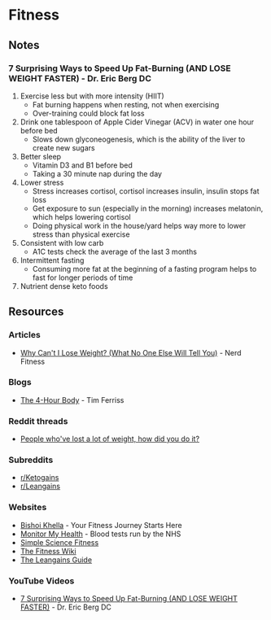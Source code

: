 # Fitness

## Notes

### 7 Surprising Ways to Speed Up Fat-Burning (AND LOSE WEIGHT FASTER) - Dr. Eric Berg DC

1. Exercise less but with more intensity (HIIT)
   * Fat burning happens when resting, not when exercising
   * Over-training could block fat loss
2. Drink one tablespoon of Apple Cider Vinegar (ACV) in water one hour before bed
   * Slows down glyconeogenesis, which is the ability of the liver to create new sugars
3. Better sleep
   * Vitamin D3 and B1 before bed
   * Taking a 30 minute nap during the day
4. Lower stress
   * Stress increases cortisol, cortisol increases insulin, insulin stops fat loss
   * Get exposure to sun (especially in the morning) increases melatonin, which helps lowering cortisol
   * Doing physical work in the house/yard helps way more to lower stress than physical exercise
5. Consistent with low carb
   * A1C tests check the average of the last 3 months
6. Intermittent fasting
   * Consuming more fat at the beginning of a fasting program helps to fast for longer periods of time
7. Nutrient dense keto foods

## Resources

### Articles

* [Why Can't I Lose Weight? (What No One Else Will Tell You)](https://www.nerdfitness.com/blog/why-cant-i-lose-weight-heres-the-truth) - Nerd Fitness

### Blogs

* [The 4-Hour Body](https://tim.blog/category/the-4-hour-body/) - Tim Ferriss

### Reddit threads

* [People who've lost a lot of weight, how did you do it?](https://www.reddit.com/r/AskReddit/comments/15obv3n/people\_whove\_lost\_a\_lot\_of\_weight\_how\_did\_you\_do/)

### Subreddits

* [r/Ketogains](https://www.reddit.com/r/ketogains/)
* [r/Leangains](https://www.reddit.com/r/leangains/)

### Websites

* [Bishoi Khella](https://www.bishoikhella.com/) - Your Fitness Journey Starts Here
* [Monitor My Health](https://monitormyhealth.org.uk/) - Blood tests run by the NHS
* [Simple Science Fitness](https://ss.fitness/)
* [The Fitness Wiki](https://thefitness.wiki/)
* [The Leangains Guide](https://leangains.com/the-leangains-guide/)

### YouTube Videos

* [7 Surprising Ways to Speed Up Fat-Burning (AND LOSE WEIGHT FASTER)](https://www.youtube.com/watch?v=yKx8GaMWX9o) - Dr. Eric Berg DC
